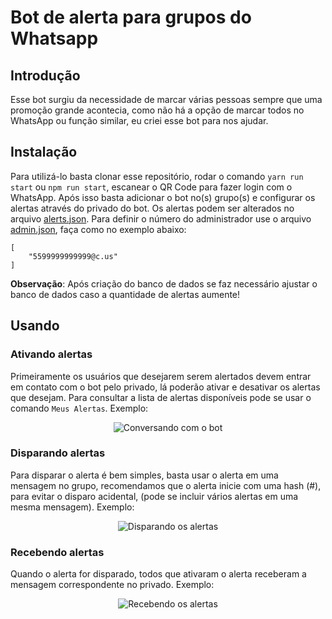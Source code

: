 # Bot de alerta para grupos do Whatsapp

## Introdução

Esse bot surgiu da necessidade de marcar várias pessoas sempre que uma promoção grande acontecia, como não há a opção de
marcar todos no WhatsApp ou função similar, eu criei esse bot para nos ajudar.

## Instalação

Para utilizá-lo basta clonar esse repositório, rodar o comando ```yarn run start``` ou ```npm run start```, escanear o 
QR Code para fazer login com o WhatsApp. Após isso basta adicionar o bot no(s) grupo(s) e configurar os alertas através 
do privado do bot. Os alertas podem ser alterados no arquivo 
[alerts.json](https://github.com/leonetecbr/bot-alert-group-whatsapp/blob/main/resources/alerts.json). Para 
definir o número do administrador use o arquivo 
[admin.json](https://github.com/leonetecbr/bot-alert-group-whatsapp/blob/resources/admin.json), faça como no exemplo 
abaixo: 
```
[
    "5599999999999@c.us"
]
```

**Observação**: Após criação do banco de dados se faz necessário ajustar o banco de dados caso a quantidade de alertas 
aumente!

## Usando

### Ativando alertas

Primeiramente os usuários que desejarem serem alertados devem entrar em contato com o bot pelo privado, lá poderão 
ativar e desativar os alertas que desejam. Para consultar a lista de alertas disponíveis pode se usar o comando 
`Meus Alertas`. Exemplo:

<p align="center">
   <img src="https://raw.githubusercontent.com/leonetecbr/bot-alert-group-whatsapp/main/result/Conversando%20com%20o%20bot.jpg" alt="Conversando com o bot"/>
</p>

### Disparando alertas

Para disparar o alerta é bem simples, basta usar o alerta em uma mensagem no grupo, recomendamos que o alerta inicie com
 uma hash (#), para evitar o disparo acidental, (pode se incluir vários alertas em uma mesma mensagem). Exemplo:

<p align="center">
   <img src="https://raw.githubusercontent.com/leonetecbr/bot-alert-group-whatsapp/main/result/Lan%C3%A7ando%20alerta%20no%20grupo.jpg" alt="Disparando os alertas"/>
</p>

### Recebendo alertas

Quando o alerta for disparado, todos que ativaram o alerta receberam a mensagem correspondente no privado. Exemplo:

<p align="center">
   <img src="https://github.com/leonetecbr/bot-alert-group-whatsapp/blob/main/result/Alerta%20sendo%20recebido%20no%20privado.jpg" alt="Recebendo os alertas"/>
</p>
